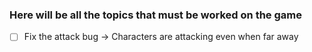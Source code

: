 ### Here will be all the topics that must be worked on the game
- [ ] Fix the attack bug -> Characters are attacking even when far away